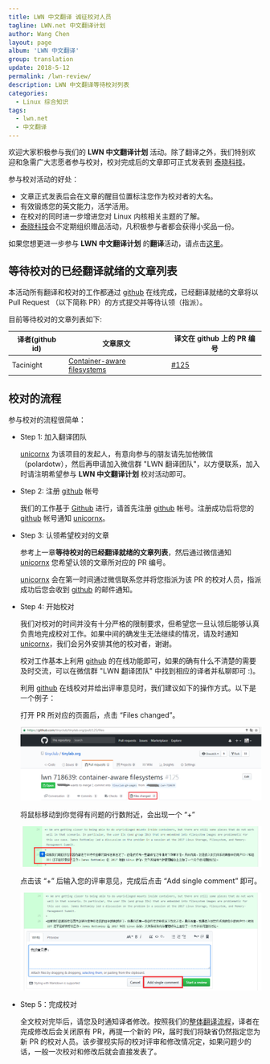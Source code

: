 ```yaml
---
title: LWN 中文翻译 诚征校对人员
tagline: LWN.net 中文翻译计划
author: Wang Chen
layout: page
album: 'LWN 中文翻译'
group: translation
update: 2018-5-12
permalink: /lwn-review/
description: LWN 中文翻译等待校对列表
categories:
  - Linux 综合知识
tags:
  - lwn.net
  - 中文翻译
---
```


欢迎大家积极参与我们的 **LWN 中文翻译计划** 活动。除了翻译之外，我们特别欢迎和急需广大志愿者参与校对，校对完成后的文章即可正式发表到 [泰晓科技][1]。

参与校对活动的好处：
- 文章正式发表后会在文章的醒目位置标注您作为校对者的大名。
- 有效锻炼您的英文能力，活学活用。
- 在校对的同时进一步增进您对 Linux 内核相关主题的了解。
- [泰晓科技][1]会不定期组织赠品活动，凡积极参与者都会获得小奖品一份。

如果您想更进一步参与 **LWN 中文翻译计划** 的**翻译**活动，请点击[这里][5]。

## **等待校对的已经翻译就绪的文章列表**

本活动所有翻译和校对的工作都通过 [github][3] 在线完成，已经翻译就绪的文章将以 Pull Request （以下简称 PR）的方式提交并等待认领（指派）。

目前等待校对的文章列表如下:

|译者(github id)|文章原文|译文在 github 上的 PR 编号|
|---------------|--------|--------------------------|
|Tacinight      |[Container-aware filesystems](https://lwn.net/Articles/718639/)|[#125](https://github.com/tinyclub/tinylab.org/pull/125)|

## 校对的流程

参与校对的流程很简单：

- Step 1: 加入翻译团队

	[unicornx][2] 为该项目的发起人，有意向参与的朋友请先加他微信（polardotw），然后再申请加入微信群 "LWN 翻译团队"，以方便联系，加入时请注明希望参与 **LWN 中文翻译计划** 校对活动即可。

- Step 2: 注册 [github][3] 帐号

	我们的工作基于 [Github][3] 进行，请首先注册 [github][3] 帐号。注册成功后将您的 [github][3] 帐号通知 [unicornx][2]。
 
- Step 3: 认领希望校对的文章

	参考上一章**等待校对的已经翻译就绪的文章列表**，然后通过微信通知 [unicornx][2] 您希望认领的文章所对应的 PR 编号。
	
	[unicornx][2] 会在第一时间通过微信联系您并将您指派为该 PR 的校对人员，指派成功后您会收到 [github][3] 的邮件通知。

- Step 4: 开始校对

	我们对校对的时间并没有十分严格的限制要求，但希望您一旦认领后能够认真负责地完成校对工作。如果中间的确发生无法继续的情况，请及时通知 [unicornx][2]，我们会另外安排其他的校对者，谢谢。

	校对工作基本上利用 [github][3] 的在线功能即可，如果的确有什么不清楚的需要及时交流，可以在微信群 "LWN 翻译团队" 中找到相应的译者并私聊即可 :)。

	利用 [github][3] 在线校对并给出评审意见时，我们建议如下的操作方式。以下是一个例子：

	打开 PR 所对应的页面后，点击 “Files changed”。

	![](/wp-content/uploads/2018/05/lwn-review-step4-1.png)

	将鼠标移动到你觉得有问题的行数附近，会出现一个 “+” 

	![](/wp-content/uploads/2018/05/lwn-review-step4-2.png)

	点击该 “+” 后输入您的评审意见，完成后点击 “Add single comment” 即可。

	![](/wp-content/uploads/2018/05/lwn-review-step4-3.png)

- Step 5：完成校对

	全文校对完毕后，请您及时通知译者修改。按照我们的[整体翻译流程][5]，译者在完成修改后会关闭原有 PR，再提一个新的 PR，届时我们将缺省仍然指定您为新 PR 的校对人员。该步骤视实际的校对评审和修改情况定，如果问题少的话，一般一次校对和修改后就会直接发表了。

[1]: http://tinylab.org
[2]: https://github.com/unicornx
[3]: https://github.com
[4]: https://github.com/tinyclub/tinylab.org/pulls
[5]: /lwn
